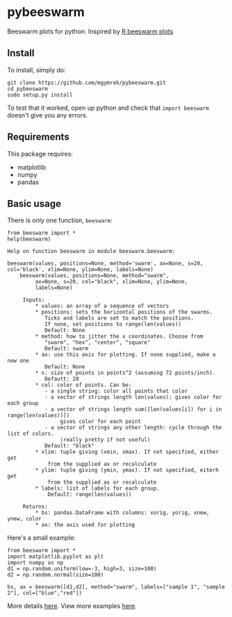pybeeswarm
==========

Beeswarm plots for python. Inspired by [R beeswarm plots](http://www.cbs.dtu.dk/~eklund/beeswarm/)

## Install ##
To install, simply do:
```
git clone https://github.com/mgymrek/pybeeswarm.git
cd pybeeswarm
sudo setup.py install
```

To test that it worked, open up python and check that ```import beeswarm``` doesn't give you any errors.

## Requirements ##

This package requires:

* matplotlib
* numpy
* pandas

## Basic usage ##

There is only one function, ```beeswarm```:


```
from beeswarm import *
help(beeswarm)

Help on function beeswarm in module beeswarm.beeswarm:

beeswarm(values, positions=None, method='swarm', ax=None, s=20, col='black', xlim=None, ylim=None, labels=None)
    beeswarm(values, positions=None, method="swarm",
         ax=None, s=20, col="black", xlim=None, ylim=None,
         labels=None)
         
     Inputs:
         * values: an array of a sequence of vectors
         * positions: sets the horizontal positions of the swarms.
            Ticks and labels are set to match the positions.
            If none, set positions to range(len(values))
            Default: None
         * method: how to jitter the x coordinates. Choose from
            "swarm", "hex", "center", "square"
            Default: swarm
         * ax: use this axis for plotting. If none supplied, make a new one
            Default: None
         * s: size of points in points^2 (assuming 72 points/inch).
            Defautt: 20
         * col: color of points. Can be:
            - a single string: color all points that color
            - a vector of strings length len(values): gives color for each group
            - a vector of strings length sum([len(values[i]) for i in range(len(values))])
                 gives color for each point
            - a vector of strings any other length: cycle through the list of colors.
                 (really pretty if not useful)
            Default: "black"
         * xlim: tuple giving (xmin, xmax). If not specified, either get
             from the supplied ax or recalculate
         * ylim: tuple giving (ymin, ymax). If not specified, eiterh get
             from the supplied as or recalculate
         * labels: list of labels for each group.
             Default: range(len(values))
    
     Returns:
         * bs: pandas.DataFrame with columns: xorig, yorig, xnew, ynew, color
         * ax: the axis used for plotting
```

Here's a small example:
```
from beeswarm import *
import matplotlib.pyplot as plt
import numpy as np
d1 = np.random.uniform(low=-3, high=3, size=100)
d2 = np.random.normal(size=100)

bs, ax = beeswarm([d1,d2], method="swarm", labels=["sample 1", "sample 2"], col=["blue","red"])
```

More details [here](http://melissagymrek.com/python/2014/01/04/python-beeswarm.html). View more examples [here](http://nbviewer.ipython.org/github/mgymrek/pybeeswarm/blob/master/tests.ipynb?create=1).